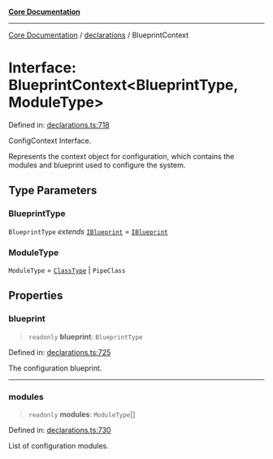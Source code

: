 [**Core Documentation**](../../README.md)

***

[Core Documentation](../../README.md) / [declarations](../README.md) / BlueprintContext

# Interface: BlueprintContext\<BlueprintType, ModuleType\>

Defined in: [declarations.ts:718](https://github.com/stonemjs/core/blob/b1f29857c7f1e529739f22d486494bed3b22d2c6/src/declarations.ts#L718)

ConfigContext Interface.

Represents the context object for configuration, which contains the modules and blueprint used to configure the system.

## Type Parameters

### BlueprintType

`BlueprintType` *extends* [`IBlueprint`](../type-aliases/IBlueprint.md) = [`IBlueprint`](../type-aliases/IBlueprint.md)

### ModuleType

`ModuleType` = [`ClassType`](../type-aliases/ClassType.md) \| `PipeClass`

## Properties

### blueprint

> `readonly` **blueprint**: `BlueprintType`

Defined in: [declarations.ts:725](https://github.com/stonemjs/core/blob/b1f29857c7f1e529739f22d486494bed3b22d2c6/src/declarations.ts#L725)

The configuration blueprint.

***

### modules

> `readonly` **modules**: `ModuleType`[]

Defined in: [declarations.ts:730](https://github.com/stonemjs/core/blob/b1f29857c7f1e529739f22d486494bed3b22d2c6/src/declarations.ts#L730)

List of configuration modules.
